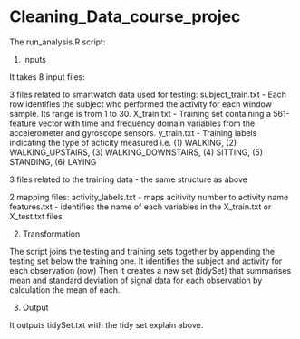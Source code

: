 # Cleaning_Data_course_projec

The run_analysis.R script:

1. Inputs

It takes 8 input files:

3 files related to smartwatch data used for testing:
  subject_train.txt - Each row identifies the subject who performed the activity for each window sample. Its range is from 1 to 30.
  X_train.txt - Training set containing a 561-feature vector with time and frequency domain variables from the accelerometer and gyroscope sensors.
  y_train.txt - Training labels indicating the type of acticity measured i.e. (1) WALKING, (2) WALKING_UPSTAIRS, (3) WALKING_DOWNSTAIRS, (4) SITTING, (5) STANDING, (6) LAYING

3 files related to the training data - the same structure as above

2 mapping files:
activity_labels.txt - maps acitivity number to activity name
features.txt - identifies the name of each variables in the X_train.txt or X_test.txt files


2. Transformation
  
The script joins the testing and training sets together by appending the testing set below the training one.
It identifies the subject and activity for each observation (row)
Then it creates a new set (tidySet) that summarises mean and standard deviation of signal data for each observation by calculation the mean of each.
  
3. Output
  
It outputs tidySet.txt with the tidy set explain above.
  
